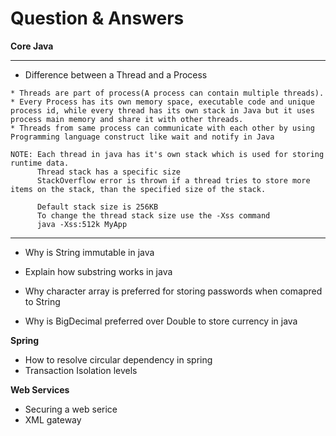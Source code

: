 # Question & Answers

<b> Core Java </b>

***
* Difference between a Thread and a Process
```
* Threads are part of process(A process can contain multiple threads).
* Every Process has its own memory space, executable code and unique process id, while every thread has its own stack in Java but it uses process main memory and share it with other threads.
* Threads from same process can communicate with each other by using Programming language construct like wait and notify in Java

NOTE: Each thread in java has it's own stack which is used for storing runtime data.
      Thread stack has a specific size
      StackOverflow error is thrown if a thread tries to store more items on the stack, than the specified size of the stack.
      
      Default stack size is 256KB
      To change the thread stack size use the -Xss command
      java -Xss:512k MyApp
```

***

* Why is String immutable in java

* Explain how substring works in java

* Why character array is preferred for storing passwords when comapred to String

* Why is BigDecimal preferred over Double to store currency in java


<b> Spring </b>
* How to resolve circular dependency in spring
* Transaction Isolation levels

<b> Web Services </b>
* Securing a web serice
* XML gateway
